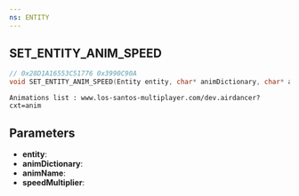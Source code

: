 ```yaml
---
ns: ENTITY
---
```

## SET_ENTITY_ANIM_SPEED

```c
// 0x28D1A16553C51776 0x3990C90A
void SET_ENTITY_ANIM_SPEED(Entity entity, char* animDictionary, char* animName, float speedMultiplier);
```

```
Animations list : www.los-santos-multiplayer.com/dev.airdancer?cxt=anim  
```

## Parameters
* **entity**: 
* **animDictionary**: 
* **animName**: 
* **speedMultiplier**: 

